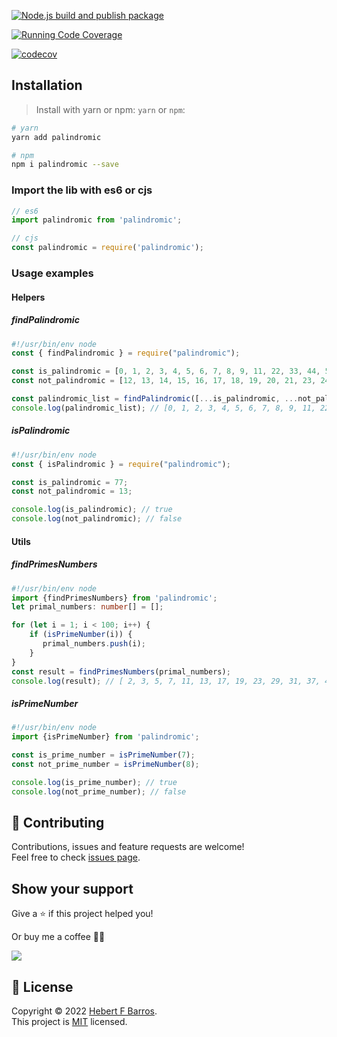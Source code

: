 [![Node.js build and publish package](https://github.com/hebertcisco/palindromic/actions/workflows/npm-publish.yml/badge.svg)](https://github.com/hebertcisco/palindromic/actions/workflows/npm-publish.yml)

[![Running Code Coverage](https://github.com/hebertcisco/palindromic/actions/workflows/coverage.yml/badge.svg)](https://github.com/hebertcisco/palindromic/actions/workflows/coverage.yml)

[![codecov](https://codecov.io/gh/hebertcisco/palindromic/branch/main/graph/badge.svg?token=PQV2NE71P6)](https://codecov.io/gh/hebertcisco/palindromic)

## Installation

> Install with yarn or npm: `yarn` or `npm`:

```bash
# yarn
yarn add palindromic
```

```bash
# npm
npm i palindromic --save
```

### Import the lib with es6 or cjs

```mjs
// es6
import palindromic from 'palindromic';
```

```cjs
// cjs
const palindromic = require('palindromic');
```

### Usage examples

#### Helpers

##### findPalindromic

```cjs
#!/usr/bin/env node
const { findPalindromic } = require("palindromic");

const is_palindromic = [0, 1, 2, 3, 4, 5, 6, 7, 8, 9, 11, 22, 33, 44, 55, 66, 77, 88, 99];
const not_palindromic = [12, 13, 14, 15, 16, 17, 18, 19, 20, 21, 23, 24, 25, 26, 27, 28];

const palindromic_list = findPalindromic([...is_palindromic, ...not_palindromic]);
console.log(palindromic_list); // [0, 1, 2, 3, 4, 5, 6, 7, 8, 9, 11, 22, 33, 44, 55, 66, 77, 88, 99]
```

##### isPalindromic

```cjs
#!/usr/bin/env node
const { isPalindromic } = require("palindromic");

const is_palindromic = 77;
const not_palindromic = 13;

console.log(is_palindromic); // true
console.log(not_palindromic); // false
```

#### Utils

##### findPrimesNumbers

```ts
#!/usr/bin/env node
import {findPrimesNumbers} from 'palindromic';
let primal_numbers: number[] = [];

for (let i = 1; i < 100; i++) {
    if (isPrimeNumber(i)) {
       primal_numbers.push(i);
    }
}
const result = findPrimesNumbers(primal_numbers);
console.log(result); // [ 2, 3, 5, 7, 11, 13, 17, 19, 23, 29, 31, 37, 41, 43, 47, 53, 59, 61, 67, 71, 73, 79, 83, 89, 97]
```

##### isPrimeNumber

```ts
#!/usr/bin/env node
import {isPrimeNumber} from 'palindromic';

const is_prime_number = isPrimeNumber(7);
const not_prime_number = isPrimeNumber(8);

console.log(is_prime_number); // true
console.log(not_prime_number); // false
```

## 🤝 Contributing

Contributions, issues and feature requests are welcome!<br />Feel free to check [issues page](issues).

## Show your support

Give a ⭐️ if this project helped you!

Or buy me a coffee 🙌🏾

<a href="https://www.buymeacoffee.com/hebertcisco">
    <img src="https://img.buymeacoffee.com/button-api/?text=Buy me a coffee&emoji=&slug=hebertcisco&button_colour=FFDD00&font_colour=000000&font_family=Inter&outline_colour=000000&coffee_colour=ffffff" />
</a>

## 📝 License

Copyright © 2022 [Hebert F Barros](https://github.com/hebertcisco).<br />
This project is [MIT](LICENSE) licensed.
